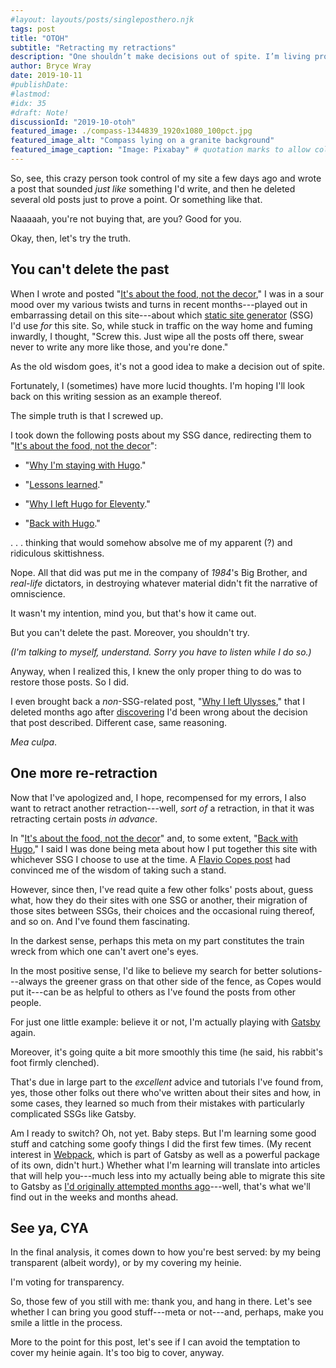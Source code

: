 ```yaml
---
#layout: layouts/posts/singleposthero.njk
tags: post
title: "OTOH"
subtitle: "Retracting my retractions"
description: "One shouldn’t make decisions out of spite. I’m living proof."
author: Bryce Wray
date: 2019-10-11
#publishDate:
#lastmod:
#idx: 35
#draft: Note!
discussionId: "2019-10-otoh"
featured_image: ./compass-1344839_1920x1080_100pct.jpg
featured_image_alt: "Compass lying on a granite background"
featured_image_caption: "Image: Pixabay" # quotation marks to allow colon
---
```


So, see, this crazy person took control of my site a few days ago and wrote a post that sounded *just like* something I'd write, and then he deleted several old posts just to prove a point. Or something like that.

Naaaaah, you're not buying that, are you? Good for you.

Okay, then, let's try the truth.

## You can't delete the past

When I wrote and posted "[It's about the food, not the decor](/posts/2019/10/its-about-food-not-decor)," I was in a sour mood over my various twists and turns in recent months---played out in embarrassing detail on this site---about which [static site generator](https://www.staticgen.com) (SSG) I'd use *for* this site. So, while stuck in traffic on the way home and fuming inwardly, I thought, "Screw this. Just wipe all the posts off there, swear never to write any more like those, and you're done."

As the old wisdom goes, it's not a good idea to make a decision out of spite.

Fortunately, I (sometimes) have more lucid thoughts. I'm hoping I'll look back on this writing session as an example thereof.

The simple truth is that I screwed up.

I took down the following posts about my SSG dance, redirecting them to "[It's about the food, not the decor](/posts/2019/10/its-about-food-not-decor)":

- "[Why I'm staying with Hugo](/posts/2019/07/why-staying-with-hugo)."

- "[Lessons learned](/posts/2019/07/lessons-learned)."

- "[Why I left Hugo for Eleventy](/posts/2019/09/why-left-hugo-eleventy)."

- "[Back with Hugo](/posts/2019/09/back-with-hugo)."

.&nbsp;.&nbsp;. thinking that would somehow absolve me of my apparent (?) and ridiculous skittishness.

Nope. All that did was put me in the company of *1984*'s Big Brother, and *real-life* dictators, in destroying whatever material didn't fit the narrative of omniscience.

It wasn't my intention, mind you, but that's how it came out.

But you can't delete the past. Moreover, you shouldn't try.

*(I'm talking to myself, understand. Sorry you have to listen while I do so.)*

Anyway, when I realized this, I knew the only proper thing to do was to restore those posts. So I did.

I even brought back a *non*-SSG-related post, "[Why I left Ulysses](/posts/2019/04/why-left-ulysses)," that I deleted months ago after [discovering](/posts/2019/05/boxed-in) I'd been wrong about the decision that post described. Different case, same reasoning.

*Mea culpa*.

## One more re-retraction

Now that I've apologized and, I hope, recompensed for my errors, I also want to retract another retraction---well, *sort of* a retraction, in that it was retracting certain posts *in advance*.

In "[It's about the food, not the decor](/posts/2019/10/its-about-food-not-decor)" and, to some extent, "[Back with Hugo](/posts/2019/09/back-with-hugo)," I said I was done being meta about how I put together this site with whichever SSG I choose to use at the time. A [Flavio Copes post](https://flaviocopes.com/boring-stack/) had convinced me of the wisdom of taking such a stand.

However, since then, I've read quite a few other folks' posts about, guess what, how they do their sites with one SSG or another, their migration of those sites between SSGs, their choices and the occasional ruing thereof, and so on. And I've found them fascinating.

In the darkest sense, perhaps this meta on my part constitutes the train wreck from which one can't avert one's eyes.

In the most positive sense, I'd like to believe my search for better solutions---always the greener grass on that other side of the fence, as Copes would put it---can be as helpful to others as I've found the posts from other people.

For just one little example: believe it or not, I'm actually playing with [Gatsby](https://www.gatsbyjs.org) again.

Moreover, it's going quite a bit more smoothly this time (he said, his rabbit's foot firmly clenched).

That's due in large part to the *excellent* advice and tutorials I've found from, yes, those other folks out there who've written about their sites and how, in some cases, they learned so much from their mistakes with particularly complicated SSGs like Gatsby.

Am I ready to switch? Oh, not yet. Baby steps. But I'm learning some good stuff and catching some goofy things I did the first few times. (My recent interest in [Webpack](https://webpack.js.org/), which is part of Gatsby as well as a powerful package of its own, didn't hurt.) Whether what I'm learning will translate into articles that will help you---much less into my actually being able to migrate this site to Gatsby as [I'd originally attempted months ago](/posts/2019/07/why-staying-with-hugo)---well, that's what we'll find out in the weeks and months ahead.

## See ya, CYA

In the final analysis, it comes down to how you're best served: by my being transparent (albeit wordy), or by my covering my heinie.

I'm voting for transparency.

So, those few of you still with me: thank you, and hang in there. Let's see whether I can bring you good stuff---meta or not---and, perhaps, make you smile a little in the process.

More to the point for this post, let's see if I can avoid the temptation to cover my heinie again. It's too big to cover, anyway.